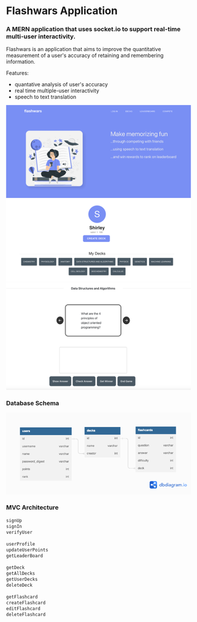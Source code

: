 # Flashwars Application

### A MERN application that uses socket.io to support real-time multi-user interactivity. 

Flashwars is an application that aims to improve the quantitative measurement of a user's accuracy of retaining and remembering information. 

Features:
- quantative analysis of user's accuracy
- real time multiple-user interactivity 
- speech to text translation

![home](./frontend/public/img/flashwars.png)
![profile](./frontend/public/img/profile.png)
![flashcard](./frontend/public/img/flashcard.png)

### Database Schema 

![Database Schema](./assets/db.png)

### MVC Architecture 

```
signUp
signIn
verifyUser

userProfile
updateUserPoints
getLeaderBoard

getDeck
getAllDecks
getUserDecks
deleteDeck

getFlashcard
createFlashcard
editFlashcard
deleteFlashcard

```
